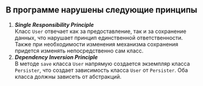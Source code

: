 ## В программе нарушены следующие принципы
1. ***Single Responsibility Principle***  
Класс `User` отвечает как за предоставление, так и за сохранение данных, что нарушает принцип единственной ответственности. Также при необходимости изменения механизма сохранения придется изменять непосредственно сам класс.
2. ***Dependency Inversion Principle***  
В методе `save` класса `User` напрямую создается экземпляр класса `Persister`, что создает зависимость класса `User` от `Persister`. Оба класса должны зависеть от абстракций.